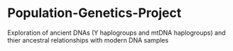 # Population-Genetics-Project
Exploration of ancient DNAs (Y haplogroups and mtDNA haplogroups) and thier ancestral relationships with modern DNA samples
